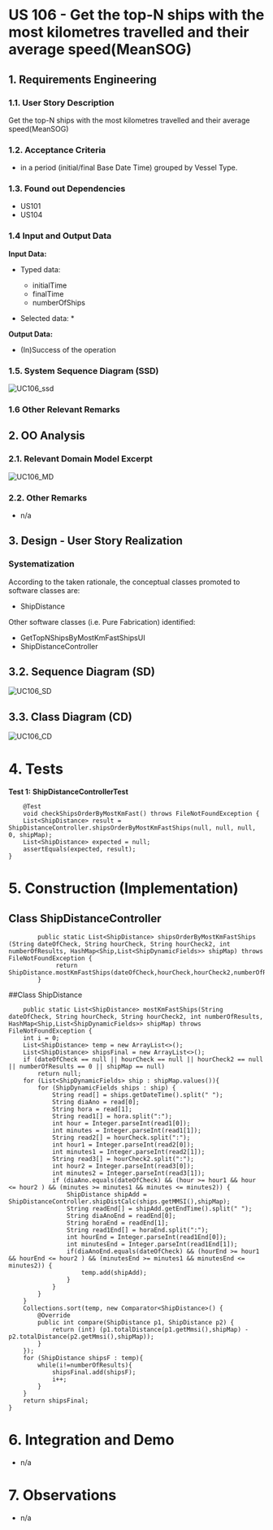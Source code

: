 # US 106 - Get the top-N ships with the most kilometres travelled and their average speed(MeanSOG)

## 1. Requirements Engineering


### 1.1. User Story Description


Get the top-N ships with the most kilometres travelled and their average speed(MeanSOG)


### 1.2. Acceptance Criteria
- in a period (initial/final Base Date Time) grouped by Vessel Type.


### 1.3. Found out Dependencies
- US101
- US104


### 1.4 Input and Output Data


**Input Data:**

* Typed data:
    * initialTime
    * finalTime
    * numberOfShips


* Selected data:
    *

**Output Data:**

* (In)Success of the operation

### 1.5. System Sequence Diagram (SSD)


![UC106_ssd](UC106_SSD.svg)


### 1.6 Other Relevant Remarks




## 2. OO Analysis

### 2.1. Relevant Domain Model Excerpt

![UC106_MD](UC106_MD.svg)

### 2.2. Other Remarks

* n/a


## 3. Design - User Story Realization

### Systematization ##

According to the taken rationale, the conceptual classes promoted to software classes are:

* ShipDistance


Other software classes (i.e. Pure Fabrication) identified:

* GetTopNShipsByMostKmFastShipsUI
* ShipDistanceController


## 3.2. Sequence Diagram (SD)


![UC106_SD](UC106_SD.svg)


## 3.3. Class Diagram (CD)


![UC106_CD](UC106_CD.svg)

# 4. Tests

**Test 1:** **ShipDistanceControllerTest**

        @Test
        void checkShipsOrderByMostKmFast() throws FileNotFoundException {
        List<ShipDistance> result = ShipDistanceController.shipsOrderByMostKmFastShips(null, null, null, 0, shipMap);
        List<ShipDistance> expected = null;
        assertEquals(expected, result);
    }




# 5. Construction (Implementation)


## Class ShipDistanceController

            public static List<ShipDistance> shipsOrderByMostKmFastShips (String dateOfCheck, String hourCheck, String hourCheck2, int numberOfResults, HashMap<Ship,List<ShipDynamicFields>> shipMap) throws FileNotFoundException {
                 return ShipDistance.mostKmFastShips(dateOfCheck,hourCheck,hourCheck2,numberOfResults,shipMap);
            }

##Class ShipDistance




        public static List<ShipDistance> mostKmFastShips(String dateOfCheck, String hourCheck, String hourCheck2, int numberOfResults, HashMap<Ship,List<ShipDynamicFields>> shipMap) throws FileNotFoundException {
        int i = 0;
        List<ShipDistance> temp = new ArrayList<>();
        List<ShipDistance> shipsFinal = new ArrayList<>();
        if (dateOfCheck == null || hourCheck == null || hourCheck2 == null || numberOfResults == 0 || shipMap == null)
            return null;
        for (List<ShipDynamicFields> ship : shipMap.values()){
            for (ShipDynamicFields ships : ship) {
                String read[] = ships.getDateTime().split(" ");
                String diaAno = read[0];
                String hora = read[1];
                String read1[] = hora.split(":");
                int hour = Integer.parseInt(read1[0]);
                int minutes = Integer.parseInt(read1[1]);
                String read2[] = hourCheck.split(":");
                int hour1 = Integer.parseInt(read2[0]);
                int minutes1 = Integer.parseInt(read2[1]);
                String read3[] = hourCheck2.split(":");
                int hour2 = Integer.parseInt(read3[0]);
                int minutes2 = Integer.parseInt(read3[1]);
                if (diaAno.equals(dateOfCheck) && (hour >= hour1 && hour <= hour2 ) && (minutes >= minutes1 && minutes <= minutes2)) {
                    ShipDistance shipAdd = ShipDistanceController.shipDistCalc(ships.getMMSI(),shipMap);
                    String readEnd[] = shipAdd.getEndTime().split(" ");
                    String diaAnoEnd = readEnd[0];
                    String horaEnd = readEnd[1];
                    String read1End[] = horaEnd.split(":");
                    int hourEnd = Integer.parseInt(read1End[0]);
                    int minutesEnd = Integer.parseInt(read1End[1]);
                    if(diaAnoEnd.equals(dateOfCheck) && (hourEnd >= hour1 && hourEnd <= hour2 ) && (minutesEnd >= minutes1 && minutesEnd <= minutes2)) {
                        temp.add(shipAdd);
                    }
                }
            }
        }
        Collections.sort(temp, new Comparator<ShipDistance>() {
            @Override
            public int compare(ShipDistance p1, ShipDistance p2) {
                return (int) (p1.totalDistance(p1.getMmsi(),shipMap) - p2.totalDistance(p2.getMmsi(),shipMap));
            }
        });
        for (ShipDistance shipsF : temp){
            while(i!=numberOfResults){
                shipsFinal.add(shipsF);
                i++;
            }
        }
        return shipsFinal;
    }

# 6. Integration and Demo

* n/a

# 7. Observations

* n/a




